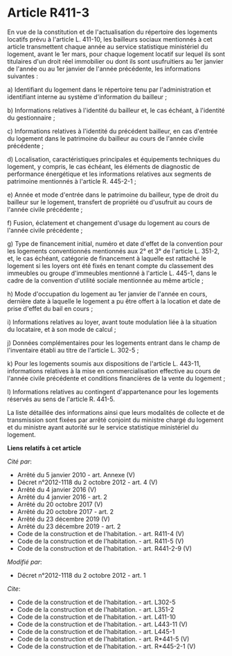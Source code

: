 # Article R411-3

En vue de la constitution et de l'actualisation du répertoire des logements locatifs prévu à l'article L. 411-10, les
bailleurs sociaux mentionnés à cet article transmettent chaque année au service statistique ministériel du logement, avant le
1er mars, pour chaque logement locatif sur lequel ils sont titulaires d'un droit réel immobilier ou dont ils sont
usufruitiers au 1er janvier de l'année ou au 1er janvier de l'année précédente, les informations suivantes : 

a) Identifiant du logement dans le répertoire tenu par l'administration et identifiant interne au système d'information du
bailleur ; 

b) Informations relatives à l'identité du bailleur et, le cas échéant, à l'identité du gestionnaire ; 

c) Informations relatives à l'identité du précédent bailleur, en cas d'entrée du logement dans le patrimoine du bailleur au
cours de l'année civile précédente ; 

d) Localisation, caractéristiques principales et équipements techniques du logement, y compris, le cas échéant, les éléments
de diagnostic de performance énergétique et les informations relatives aux segments de patrimoine mentionnés à l'article R.
445-2-1 ; 

e) Année et mode d'entrée dans le patrimoine du bailleur, type de droit du bailleur sur le logement, transfert de propriété
ou d'usufruit au cours de l'année civile précédente ; 

f) Fusion, éclatement et changement d'usage du logement au cours de l'année civile précédente ; 

g) Type de financement initial, numéro et date d'effet de la convention pour les logements conventionnés mentionnés aux 2° et
3° de l'article L. 351-2, et, le cas échéant, catégorie de financement à laquelle est rattaché le logement si les loyers ont
été fixés en tenant compte du classement des immeubles ou groupe d'immeubles mentionné à l'article L. 445-1, dans le cadre de
la convention d'utilité sociale mentionnée au même article ; 

h) Mode d'occupation du logement au 1er janvier de l'année en cours, dernière date à laquelle le logement a pu être offert à
la location et date de prise d'effet du bail en cours ; 

i) Informations relatives au loyer, avant toute modulation liée à la situation du locataire, et à son mode de calcul ; 

j) Données complémentaires pour les logements entrant dans le champ de l'inventaire établi au titre de l'article L. 302-5 ; 

k) Pour les logements soumis aux dispositions de l'article L. 443-11, informations relatives à la mise en commercialisation
effective au cours de l'année civile précédente et conditions financières de la vente du logement ; 

l) Informations relatives au contingent d'appartenance pour les logements réservés au sens de l'article R. 441-5. 

La liste détaillée des informations ainsi que leurs modalités de collecte et de transmission sont fixées par arrêté conjoint
du ministre chargé du logement et du ministre ayant autorité sur le service statistique ministériel du logement.

**Liens relatifs à cet article**

_Cité par_:

  - Arrêté du 5 janvier 2010 - art. Annexe (V)
  - Décret n°2012-1118 du 2 octobre 2012 - art. 4 (V)
  - Arrêté du 4 janvier 2016 (V)
  - Arrêté du 4 janvier 2016 - art. 2
  - Arrêté du 20 octobre 2017 (V)
  - Arrêté du 20 octobre 2017 - art. 2
  - Arrêté du 23 décembre 2019 (V)
  - Arrêté du 23 décembre 2019 - art. 2
  - Code de la construction et de l'habitation. - art. R411-4 (V)
  - Code de la construction et de l'habitation. - art. R411-5 (V)
  - Code de la construction et de l'habitation. - art. R441-2-9 (V)

_Modifié par_:

  - Décret n°2012-1118 du 2 octobre 2012 - art. 1

_Cite_:

  - Code de la construction et de l'habitation. - art. L302-5
  - Code de la construction et de l'habitation. - art. L351-2
  - Code de la construction et de l'habitation. - art. L411-10
  - Code de la construction et de l'habitation. - art. L443-11 (V)
  - Code de la construction et de l'habitation. - art. L445-1
  - Code de la construction et de l'habitation. - art. R*441-5 (V)
  - Code de la construction et de l'habitation. - art. R*445-2-1 (V)
